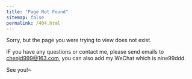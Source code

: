 ```yaml
---
title: "Page Not Found"
sitemap: false
permalink: /404.html
---
```


Sorry, but the page you were trying to view does not exist.

IF you have any questions or contact me, please send emails to chenjd999@163.com, you can also add my WeChat which is nine99ddd.

See you!~
